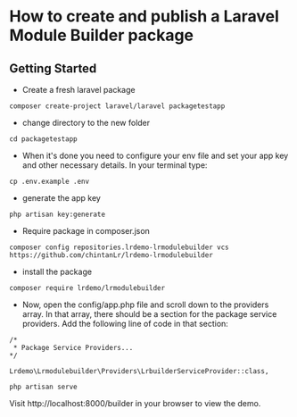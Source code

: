 # How to create and publish a Laravel Module Builder package

## Getting Started
- Create a fresh laravel package

```
composer create-project laravel/laravel packagetestapp
```
- change directory to the new folder

```
cd packagetestapp
```

- When it's done you need to configure your env file and set your app key and other necessary details. In your terminal type:

```
cp .env.example .env
```

- generate the app key

```
php artisan key:generate

```
- Require package in composer.json

```
composer config repositories.lrdemo-lrmodulebuilder vcs https://github.com/chintanLr/lrdemo-lrmodulebuilder
```

- install the package

```
composer require lrdemo/lrmodulebuilder
```

- Now, open the config/app.php file and scroll down to the providers array. In that array, there should be a section for the package service providers. Add the following line of code in that section:

```
/*
 * Package Service Providers...
*/

Lrdemo\Lrmodulebuilder\Providers\LrbuilderServiceProvider::class,
```

```
php artisan serve
```

Visit http://localhost:8000/builder in your browser to view the demo.
